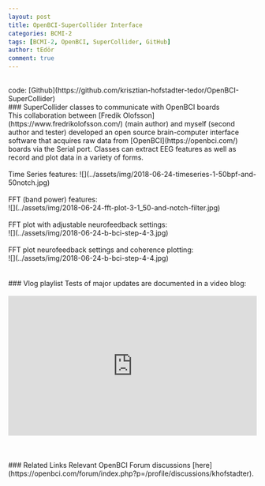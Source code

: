 ```yaml
---
layout: post
title: OpenBCI-SuperCollider Interface
categories: BCMI-2
tags: [BCMI-2, OpenBCI, SuperCollider, GitHub]
author: tEdör
comment: true
---
```

<br>
code: [Github](https://github.com/krisztian-hofstadter-tedor/OpenBCI-SuperCollider)
<br>
### SuperCollider classes to communicate with OpenBCI boards
<br>
This collaboration between [Fredik Olofsson](https://www.fredrikolofsson.com/) (main author) and myself (second author and tester) developed an open source brain-computer interface software that acquires raw data from [OpenBCI](https://openbci.com/) boards via the Serial port. Classes can extract EEG features as well as record and plot data in a variety of forms.
<br>
<br>
Time Series features:
![](../assets/img/2018-06-24-timeseries-1-50bpf-and-50notch.jpg)
<br><br>
FFT (band power) features:
<br>
![](../assets/img/2018-06-24-fft-plot-3-1_50-and-notch-filter.jpg)
<br>
<br>
FFT plot with adjustable neurofeedback settings:
<br>
![](../assets/img/2018-06-24-b-bci-step-4-3.jpg)
<br>
<br>
FFT plot neurofeedback settings and coherence plotting:
<br>
![](../assets/img/2018-06-24-b-bci-step-4-4.jpg)
<br>
<br>
<br>
### Vlog playlist
Tests of major updates are documented in a video blog:
<br><br>
<div style="left: 0; width: 100%; height: 0; position: relative; padding-bottom: 56.2493%;"><iframe src="https://www.youtube.com/embed/videoseries?list=PLRr9g36OjY681MfQrZcCA3SUxxWJFwkXC" style="border: 0; top: 0; left: 0; width: 100%; height: 100%; position: absolute;" allowfullscreen scrolling="no"></iframe></div>
<br>
<br>
<br>
### Related Links
Relevant OpenBCI Forum discussions [here](https://openbci.com/forum/index.php?p=/profile/discussions/khofstadter).
